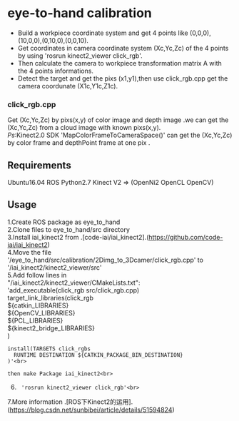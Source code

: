 eye-to-hand calibration 
=========================
* Build a workpiece coordinate system and get 4 points like (0,0,0),(10,0,0),(0,10,0),(0,0,10).<br> 
* Get coordinates in camera coordinate system (Xc,Yc,Zc) of the 4 points by using 'rosrun kinect2_viewer click_rgb'.<br> 
* Then calculate the camera to workpiece transformation matrix A with the 4 points informations.<br> 
* Detect the target and get the pixs (x1,y1),then use click_rgb.cpp get the camera coordunate (X1c,Y1c,Z1c).<br> 

### click_rgb.cpp
Get (Xc,Yc,Zc) by pixs(x,y) of color image and depth image .we can get the (Xc,Yc,Zc) from a cloud image with known pixs(x,y).<br> 
*Ps*:Kinect2.0 SDK 'MapColorFrameToCameraSpace()' can get the (Xc,Yc,Zc) by color frame and depthPoint frame at one pix .<br> 

## Requirements

Ubuntu16.04
ROS
Python2.7
Kinect V2 => (OpenNi2 OpenCL OpenCV)

## Usage

1.Create ROS package as eye_to_hand <br> 
2.Clone files to eye_to_hand/src directory<br> 
3.Install iai_kinect2 from .[code-iai/iai_kinect2].(https://github.com/code-iai/iai_kinect2)<br> 
4.Move the file '/eye_to_hand/src/calibration/2Dimg_to_3Dcamer/click_rgb.cpp' to  '/iai_kinect2/kinect2_viewer/src' <br> 
5.Add follow lines in<br> "/iai_kinect2/kinect2_viewer/CMakeLists.txt":<br> 
	'add_executable(click_rgb src/click_rgb.cpp)<br> 
	target_link_libraries(click_rgb<br> 
	  ${catkin_LIBRARIES}<br> 
	  ${OpenCV_LIBRARIES}<br> 
	  ${PCL_LIBRARIES}<br> 
	  ${kinect2_bridge_LIBRARIES}<br> 
	)<br> 

	install(TARGETS click_rgbs
	  RUNTIME DESTINATION ${CATKIN_PACKAGE_BIN_DESTINATION}
	)'<br>
 
	then make Package iai_kinect2<br> 
6.		'rosrun kinect2_viewer click_rgb'<br>
7.More information .[ROS下Kinect2的运用].(https://blog.csdn.net/sunbibei/article/details/51594824)
